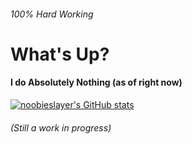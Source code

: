 ###### 100% Hard Working
# What's Up?
#### I do Absolutely Nothing (as of right now)
[![noobieslayer's GitHub stats](https://github-readme-stats.vercel.app/api?username=noobieslayer&show_icons=true&theme=dracula)](https://github.com/anuraghazra/github-readme-stats)

###### (Still a work in progress)

